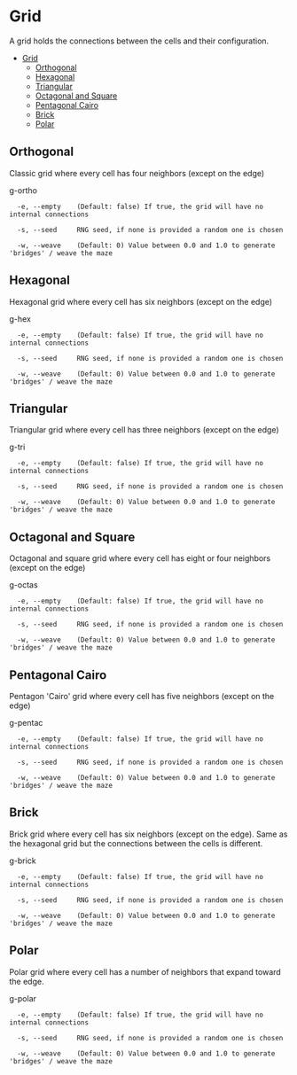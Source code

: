 # Grid

A grid holds the connections between the cells and their configuration.

- [Grid](#grid)
  - [Orthogonal](#orthogonal)
  - [Hexagonal](#hexagonal)
  - [Triangular](#triangular)
  - [Octagonal and Square](#octagonal-and-square)
  - [Pentagonal Cairo](#pentagonal-cairo)
  - [Brick](#brick)
  - [Polar](#polar)

## Orthogonal

Classic grid where every cell has four neighbors (except on the edge)

g-ortho

```
  -e, --empty    (Default: false) If true, the grid will have no internal connections

  -s, --seed     RNG seed, if none is provided a random one is chosen

  -w, --weave    (Default: 0) Value between 0.0 and 1.0 to generate 'bridges' / weave the maze
```

## Hexagonal

Hexagonal grid where every cell has six neighbors (except on the edge)

g-hex

```
  -e, --empty    (Default: false) If true, the grid will have no internal connections

  -s, --seed     RNG seed, if none is provided a random one is chosen

  -w, --weave    (Default: 0) Value between 0.0 and 1.0 to generate 'bridges' / weave the maze
```

## Triangular

Triangular grid where every cell has three neighbors (except on the edge)

g-tri

```
  -e, --empty    (Default: false) If true, the grid will have no internal connections

  -s, --seed     RNG seed, if none is provided a random one is chosen

  -w, --weave    (Default: 0) Value between 0.0 and 1.0 to generate 'bridges' / weave the maze
```

## Octagonal and Square

Octagonal and square grid where every cell has eight or four neighbors (except on the edge)

g-octas

```
  -e, --empty    (Default: false) If true, the grid will have no internal connections

  -s, --seed     RNG seed, if none is provided a random one is chosen

  -w, --weave    (Default: 0) Value between 0.0 and 1.0 to generate 'bridges' / weave the maze
```

## Pentagonal Cairo

Pentagon 'Cairo' grid where every cell has five neighbors (except on the edge)

g-pentac

```
  -e, --empty    (Default: false) If true, the grid will have no internal connections

  -s, --seed     RNG seed, if none is provided a random one is chosen

  -w, --weave    (Default: 0) Value between 0.0 and 1.0 to generate 'bridges' / weave the maze
```

## Brick

Brick grid where every cell has six neighbors (except on the edge). Same as the hexagonal grid but the connections between the cells is different.

g-brick

```
  -e, --empty    (Default: false) If true, the grid will have no internal connections

  -s, --seed     RNG seed, if none is provided a random one is chosen

  -w, --weave    (Default: 0) Value between 0.0 and 1.0 to generate 'bridges' / weave the maze
```

## Polar

Polar grid where every cell has a number of neighbors that expand toward the edge.

g-polar

```
  -e, --empty    (Default: false) If true, the grid will have no internal connections

  -s, --seed     RNG seed, if none is provided a random one is chosen

  -w, --weave    (Default: 0) Value between 0.0 and 1.0 to generate 'bridges' / weave the maze
```